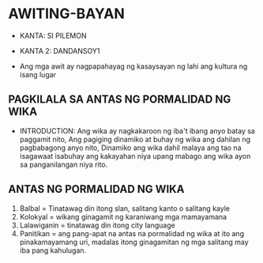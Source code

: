 # AWITING-BAYAN
* KANTA: SI PILEMON
* KANTA 2: DANDANSOY1

* Ang mga awit ay nagpapahayag ng kasaysayan ng lahi ang kultura ng isang lugar

## PAGKILALA SA ANTAS NG PORMALIDAD NG WIKA
* INTRODUCTION: Ang wika ay nagkakaroon ng iba't ibang anyo batay sa paggamit nito, Ang pagiging dinamiko at buhay ng wika ang dahilan ng pagbabagong anyo nito, Dinamiko ang wika dahil malaya ang tao na isagawaat isabuhay ang kakayahan niya upang mabago ang wika ayon sa panganilangan niya rito.

## ANTAS NG PORMALIDAD NG WIKA
1. Balbal = Tinatawag din itong slan, salitang kanto o salitang kayle
2. Kolokyal = wikang ginagamit ng karaniwang mga mamayamana
3. Lalawiganin = tinatawag din itong city language
4. Panitikan = ang pang-apat na antas na pormalidad ng wika at ito ang pinakamayamang uri, madalas itong ginagamitan ng mga salitang may iba pang kahulugan.
